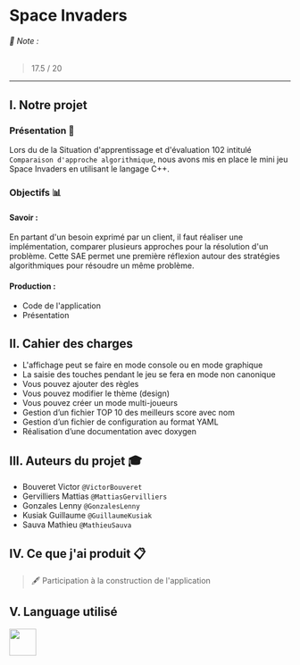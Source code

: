 # Space Invaders
###### 📜 Note :
> 17.5 / 20
___

## I. Notre projet

### Présentation 📃
Lors du de la Situation d'apprentissage et d'évaluation 102 intitulé ```Comparaison d'approche algorithmique```, nous avons mis en place le mini jeu Space Invaders en utilisant le langage C++.

### Objectifs 📊
#### Savoir :
En partant d'un besoin exprimé par un client, il faut réaliser une implémentation, comparer plusieurs approches pour la résolution d'un problème. 
Cette SAE permet une première réflexion autour des stratégies algorithmiques pour résoudre un même problème.
#### Production : 
- Code de l'application
- Présentation

## II. Cahier des charges
- L'affichage peut se faire en mode console ou en mode graphique
- La saisie des touches pendant le jeu se fera en mode non canonique
- Vous pouvez ajouter des règles
- Vous pouvez modifier le thème (design)
- Vous pouvez créer un mode multi-joueurs
- Gestion d’un fichier TOP 10 des meilleurs score avec nom
- Gestion d’un fichier de configuration au format YAML
- Réalisation d’une documentation avec doxygen

## III. Auteurs du projet 🎓
* Bouveret Victor `@VictorBouveret`
* Gervilliers Mattias `@MattiasGervilliers`
* Gonzales Lenny `@GonzalesLenny`
* Kusiak Guillaume `@GuillaumeKusiak`
* Sauva Mathieu `@MathieuSauva`

## IV. Ce que j'ai produit 📋
> 🖋 Participation à la construction de l'application


## V. Language utilisé
<img src="https://cdn.worldvectorlogo.com/logos/c.svg" width="48px">

